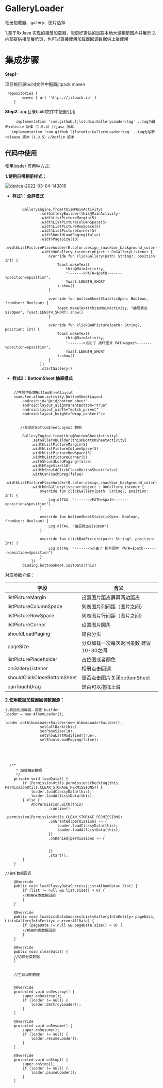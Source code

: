 # GalleryLoader
相册加载器、gallery、图片选择

1.基于RxJava 实现的相册加载器，能更好更快的加载本地大量相册图片并展示
2.内部提供相册展示页，也可以直接使用加载器回调数据供上层使用

# 集成步骤

**Step1:** 


项目根目录build文件中配置jitpack maven
```
 repositories {
        maven { url 'https://jitpack.io' }
    }
```


**Step2:**
app目录build文件中配置引用

```
     implementation 'com.github.ljlstudio:GalleryLoader:tag' ..tag为最新release 版本（1.0.4）//java 版本
   implementation 'com.github.ljlstudio:GalleryLoader:tag' ..tag为最新release 版本（1.0.5）//kotlin 版本
```


## 代码中使用

使用loader 有两种方式:

**1.使用自带相册样式：**


![device-2022-03-04-143816](https://user-images.githubusercontent.com/70507884/156712790-7de2b04c-7a42-48e9-b5ba-94ec55215681.gif)



* **样式1：全屏模式**

```
     
        GalleryEngine.from(this@MainActivity)
                .setGalleryBuilder(this@MainActivity)
                .widthListPictureMargin(5)
                .widthListPictureColumnSpace(5)
                .widthListPictureRowSpace(5)
                .widthListPictureCorner(5)
                .withShouldLoadPaging(false)
                .widthPageSize(10)
                .widthListPicturePlaceholder(R.color.design_snackbar_background_color)
                .widthOnGalleryListener(object : OnGalleryListener {
                    override fun clickGallery(path: String?, position: Int) {
                        Toast.makeText(
                            this@MainActivity,
                            "------->PATH=$path------->position=$position",
                            Toast.LENGTH_SHORT
                        ).show()
                    }

                    override fun bottomSheetState(isOpen: Boolean, fromUser: Boolean) {
                        Toast.makeText(this@MainActivity, "抽屉状态$isOpen", Toast.LENGTH_SHORT).show()
                    }

                    override fun clickBadPicture(path: String?, position: Int) {
                        Toast.makeText(
                            this@MainActivity,
                            "------->点击了 损坏图片 PATH=$path------->position=$position",
                            Toast.LENGTH_SHORT
                        ).show()
                    }
                })
                .startGallery()

```

* **样式2：BottomSheet 抽屉模式**

```

    //布局中配置BottomSheetLayout 
    <com.lee.album.activity.BottomSheetLayout
        android:id="@+id/bottom_sheet"
        android:layout_alignParentBottom="true"
        android:layout_width="match_parent"
        android:layout_height="wrap_content"/>


       //初始化BottomSheetLayout 数据

        GalleryEngine.from(this@BottomSheetActivity)
            .setGalleryBuilder(this@BottomSheetActivity)
            .widthListPictureMargin(5)
            .widthListPictureColumnSpace(5)
            .widthListPictureRowSpace(5)
            .widthListPictureCorner(5)
            .withShouldLoadPaging(false)
            .widthPageSize(10)
            .widthShouldClickCloseBottomSheet(false)
            .withCanTouchDrag(false)
            .widthListPicturePlaceholder(R.color.design_snackbar_background_color)
            .widthOnGalleryListener(object : OnGalleryListener {
                override fun clickGallery(path: String?, position: Int) {
                    Log.d(TAG, "------->PATH=$path------->position=$position")
                }

                override fun bottomSheetState(isOpen: Boolean, fromUser: Boolean) {
                    Log.d(TAG, "抽屉状态$isOpen")
                }

                override fun clickBadPicture(path: String?, position: Int) {
                    Log.d(TAG, "------->点击了 损坏图片 PATH=$path------->position=$position")
                }
            })
        binding.bottomSheet.initData(this)
```


对应参数介绍：

字段     |   含义
-------- | ---
listPictureMargin       |   设置图片距离屏幕两边距离
listPictureColumnSpace  |   列表图片列间距（图片之间）
listPictureRowSpace     |   列表图片行间距（图片之间）
listPictureCorner       |   设置图片圆角
shouldLoadPaging        |   是否分页
pageSize                |   分页加载一次每次返回条数 建议10-30之间
listPicturePlaceholder  |   占位图或者颜色
onGalleryListener       |   相册点击回调
shouldClickCloseBottomSheet | 是否点击图片关闭bottomSheet
canTouchDrag            |   是否可以拖拽上滑



 **2.使用数据加载器回调数据源：**




```
1.初始化加载器，设置 builder
loader = new AlbumLoader();

loader.setAlbumLoaderBuilder(new AlbumLoaderBuilder().
                setCallBack(this).
                setPageSize(10).
                setShowLastModified(true).
                setShouldLoadPaging(false);
                
                
                
                
                
  /**
     * 加载相册数据
     */
    private void loadData() {
        if (PermissionUtils.permissionsChecking(this, PermissionUtils.CLEAN_STORAGE_PERMISSIONS)) {
            loader.loadClassyData(this);
            loader.loadAllListData(this);
        } else {
            AndPermission.with(this)
                    .runtime()
                    .permission(PermissionUtils.CLEAN_STORAGE_PERMISSIONS)
                    .onGranted(permissions -> {
                        loader.loadClassyData(this);
                        loader.loadAllListData(this);
                    })
                    .onDenied(permissions -> {


                    })
                    .start();
        }
    }
                
//监听数据回调

    @Override
    public void loadClassyDataSuccess(List<AlbumData> list) {
        if (list != null && list.size() > 0) {
        //相册分类数据回调  
        }
    }

    @Override
    public void loadListDataSuccess(List<GalleryInfoEntity> pageData, List<GalleryInfoEntity> currentAllData) {
        if (pageData != null && pageData.size() > 0) {
        //相册列表数据回调
        }
    }

    @Override
    public void clearData() {
    //切换分类数据
    }
    
    
    //生命周期管理
    
    
    @Override
    protected void onDestroy() {
        super.onDestroy();
        if (loader != null) {
            loader.destroyLoader();
        }
    }

    @Override
    protected void onResume() {
        super.onResume();
        if (loader != null) {
            loader.resumeLoader();
        }
    }

    @Override
    protected void onStop() {
        super.onStop();
        if (loader != null) {
            loader.pauseLoader();
        }
    }
    
                
```








